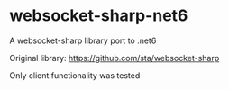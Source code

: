 # websocket-sharp-net6
A websocket-sharp library port to .net6

Original library:
https://github.com/sta/websocket-sharp

Only client functionality was tested
